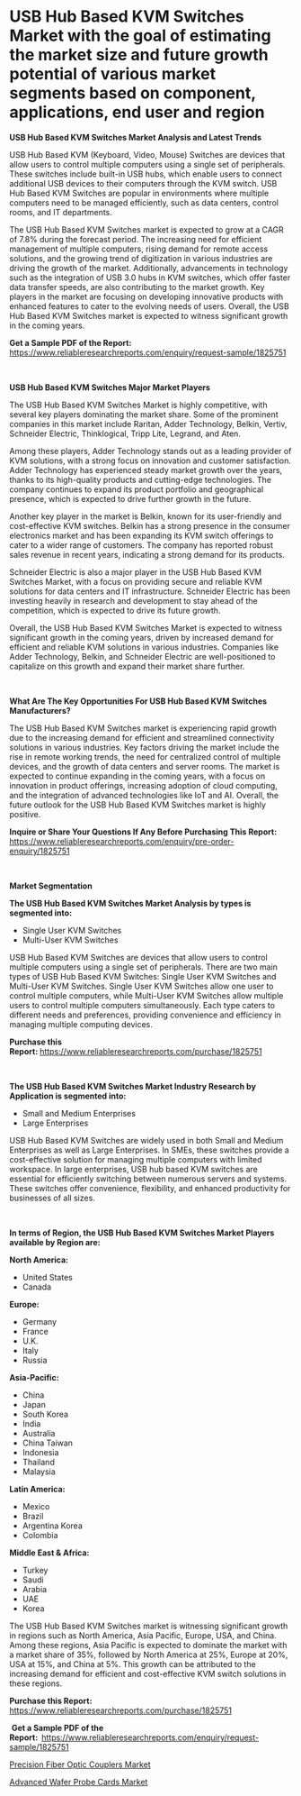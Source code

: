 <p><h1>USB Hub Based KVM Switches Market with the goal of estimating the market size and future growth potential of various market segments based on component, applications, end user and region</h1></p><p><strong>USB Hub Based KVM Switches Market Analysis and Latest Trends</strong></p>
<p><p>USB Hub Based KVM (Keyboard, Video, Mouse) Switches are devices that allow users to control multiple computers using a single set of peripherals. These switches include built-in USB hubs, which enable users to connect additional USB devices to their computers through the KVM switch. USB Hub Based KVM Switches are popular in environments where multiple computers need to be managed efficiently, such as data centers, control rooms, and IT departments.</p><p>The USB Hub Based KVM Switches market is expected to grow at a CAGR of 7.8% during the forecast period. The increasing need for efficient management of multiple computers, rising demand for remote access solutions, and the growing trend of digitization in various industries are driving the growth of the market. Additionally, advancements in technology such as the integration of USB 3.0 hubs in KVM switches, which offer faster data transfer speeds, are also contributing to the market growth. Key players in the market are focusing on developing innovative products with enhanced features to cater to the evolving needs of users. Overall, the USB Hub Based KVM Switches market is expected to witness significant growth in the coming years.</p></p>
<p><strong>Get a Sample PDF of the Report:&nbsp;</strong> <a href="https://www.reliableresearchreports.com/enquiry/request-sample/1825751">https://www.reliableresearchreports.com/enquiry/request-sample/1825751</a></p>
<p>&nbsp;</p>
<p><strong>USB Hub Based KVM Switches Major Market Players</strong></p>
<p><p>The USB Hub Based KVM Switches Market is highly competitive, with several key players dominating the market share. Some of the prominent companies in this market include Raritan, Adder Technology, Belkin, Vertiv, Schneider Electric, Thinklogical, Tripp Lite, Legrand, and Aten.</p><p>Among these players, Adder Technology stands out as a leading provider of KVM solutions, with a strong focus on innovation and customer satisfaction. Adder Technology has experienced steady market growth over the years, thanks to its high-quality products and cutting-edge technologies. The company continues to expand its product portfolio and geographical presence, which is expected to drive further growth in the future.</p><p>Another key player in the market is Belkin, known for its user-friendly and cost-effective KVM switches. Belkin has a strong presence in the consumer electronics market and has been expanding its KVM switch offerings to cater to a wider range of customers. The company has reported robust sales revenue in recent years, indicating a strong demand for its products.</p><p>Schneider Electric is also a major player in the USB Hub Based KVM Switches Market, with a focus on providing secure and reliable KVM solutions for data centers and IT infrastructure. Schneider Electric has been investing heavily in research and development to stay ahead of the competition, which is expected to drive its future growth.</p><p>Overall, the USB Hub Based KVM Switches Market is expected to witness significant growth in the coming years, driven by increased demand for efficient and reliable KVM solutions in various industries. Companies like Adder Technology, Belkin, and Schneider Electric are well-positioned to capitalize on this growth and expand their market share further.</p></p>
<p>&nbsp;</p>
<p><strong>What Are The Key Opportunities For USB Hub Based KVM Switches Manufacturers?</strong></p>
<p><p>The USB Hub Based KVM Switches market is experiencing rapid growth due to the increasing demand for efficient and streamlined connectivity solutions in various industries. Key factors driving the market include the rise in remote working trends, the need for centralized control of multiple devices, and the growth of data centers and server rooms. The market is expected to continue expanding in the coming years, with a focus on innovation in product offerings, increasing adoption of cloud computing, and the integration of advanced technologies like IoT and AI. Overall, the future outlook for the USB Hub Based KVM Switches market is highly positive.</p></p>
<p><strong>Inquire or Share Your Questions If Any Before Purchasing This Report:</strong> <a href="https://www.reliableresearchreports.com/enquiry/pre-order-enquiry/1825751">https://www.reliableresearchreports.com/enquiry/pre-order-enquiry/1825751</a></p>
<p>&nbsp;</p>
<p><strong>Market Segmentation</strong></p>
<p><strong>The USB Hub Based KVM Switches Market Analysis by types is segmented into:</strong></p>
<p><ul><li>Single User KVM Switches</li><li>Multi-User KVM Switches</li></ul></p>
<p><p>USB Hub Based KVM Switches are devices that allow users to control multiple computers using a single set of peripherals. There are two main types of USB Hub Based KVM Switches: Single User KVM Switches and Multi-User KVM Switches. Single User KVM Switches allow one user to control multiple computers, while Multi-User KVM Switches allow multiple users to control multiple computers simultaneously. Each type caters to different needs and preferences, providing convenience and efficiency in managing multiple computing devices.</p></p>
<p><strong>Purchase this Report:&nbsp;</strong><a href="https://www.reliableresearchreports.com/purchase/1825751">https://www.reliableresearchreports.com/purchase/1825751</a></p>
<p>&nbsp;</p>
<p><strong>The USB Hub Based KVM Switches Market Industry Research by Application is segmented into:</strong></p>
<p><ul><li>Small and Medium Enterprises</li><li>Large Enterprises</li></ul></p>
<p><p>USB Hub Based KVM Switches are widely used in both Small and Medium Enterprises as well as Large Enterprises. In SMEs, these switches provide a cost-effective solution for managing multiple computers with limited workspace. In large enterprises, USB hub based KVM switches are essential for efficiently switching between numerous servers and systems. These switches offer convenience, flexibility, and enhanced productivity for businesses of all sizes.</p></p>
<p>&nbsp;</p>
<p><strong>In terms of Region, the USB Hub Based KVM Switches Market Players available by Region are:</strong></p>
<p>
    <p> <strong> North America: </strong>
        <ul>
            <li>United States</li>
            <li>Canada</li>
        </ul>
        </p> 
    <p> <strong> Europe: </strong>
        <ul>
            <li>Germany</li>
            <li>France</li>
            <li>U.K.</li>
            <li>Italy</li>
            <li>Russia</li>
        </ul>
        </p> 
    <p> <strong> Asia-Pacific: </strong>
        <ul>
            <li>China</li>
            <li>Japan</li>
            <li>South Korea</li>
            <li>India</li>
            <li>Australia</li>
            <li>China Taiwan</li>
            <li>Indonesia</li>
            <li>Thailand</li>
            <li>Malaysia</li>
        </ul>
        </p> 
    <p> <strong> Latin America: </strong>
        <ul>
            <li>Mexico</li>
            <li>Brazil</li>
            <li>Argentina Korea</li>
            <li>Colombia</li>
        </ul>
        </p> 
    <p> <strong> Middle East & Africa: </strong>
        <ul>
            <li>Turkey</li>
            <li>Saudi</li>
            <li>Arabia</li>
            <li>UAE</li>
            <li>Korea</li>
        </ul>
    </p>
    </p>
<p><p>The USB Hub Based KVM Switches market is witnessing significant growth in regions such as North America, Asia Pacific, Europe, USA, and China. Among these regions, Asia Pacific is expected to dominate the market with a market share of 35%, followed by North America at 25%, Europe at 20%, USA at 15%, and China at 5%. This growth can be attributed to the increasing demand for efficient and cost-effective KVM switch solutions in these regions.</p></p>
<p><strong>Purchase this Report: </strong><a href="https://www.reliableresearchreports.com/purchase/1825751">https://www.reliableresearchreports.com/purchase/1825751</a></p>
<p>&nbsp;<strong>Get a Sample PDF of the Report:&nbsp;&nbsp;</strong><a href="https://www.reliableresearchreports.com/enquiry/request-sample/1825751">https://www.reliableresearchreports.com/enquiry/request-sample/1825751</a></p>
<p><strong></strong></p>
<p><p><a href="https://github.com/pgtimber/Market-Research-Report-List-2/blob/main/precision-fiber-optic-couplers-market.md">Precision Fiber Optic Couplers Market</a></p><p><a href="https://github.com/lataunyatinikmelvin59ilbd0dv/Market-Research-Report-List-1/blob/main/advanced-wafer-probe-cards-market.md">Advanced Wafer Probe Cards Market</a></p></p>